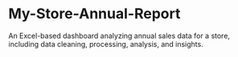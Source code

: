 # My-Store-Annual-Report
An Excel-based dashboard analyzing annual sales data for a store, including data cleaning, processing, analysis, and insights.
